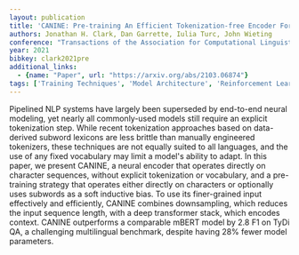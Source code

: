 ```yaml
---
layout: publication
title: 'CANINE: Pre-training An Efficient Tokenization-free Encoder For Language Representation'
authors: Jonathan H. Clark, Dan Garrette, Iulia Turc, John Wieting
conference: "Transactions of the Association for Computational Linguistics (2022) 10 73--91"
year: 2021
bibkey: clark2021pre
additional_links:
  - {name: "Paper", url: "https://arxiv.org/abs/2103.06874"}
tags: ['Training Techniques', 'Model Architecture', 'Reinforcement Learning', 'Tokenization', 'Ethics and Bias', 'Pretraining Methods', 'BERT', 'Transformer', 'Pre-Training']
---
```

Pipelined NLP systems have largely been superseded by end-to-end neural
modeling, yet nearly all commonly-used models still require an explicit
tokenization step. While recent tokenization approaches based on data-derived
subword lexicons are less brittle than manually engineered tokenizers, these
techniques are not equally suited to all languages, and the use of any fixed
vocabulary may limit a model's ability to adapt. In this paper, we present
CANINE, a neural encoder that operates directly on character sequences, without
explicit tokenization or vocabulary, and a pre-training strategy that operates
either directly on characters or optionally uses subwords as a soft inductive
bias. To use its finer-grained input effectively and efficiently, CANINE
combines downsampling, which reduces the input sequence length, with a deep
transformer stack, which encodes context. CANINE outperforms a comparable mBERT
model by 2.8 F1 on TyDi QA, a challenging multilingual benchmark, despite
having 28% fewer model parameters.
